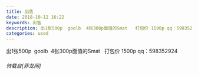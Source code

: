 ```yaml
---
title: 出售
date: 2018-10-12 16:22
keywords: 出售
description: 出1张500p  goolb  4张300p面值的Smat   打包价 1500p qq：598352924
categories: used
---
```

<td class="t_f" id="postmessage_2008984">

出1张500p  goolb  4张300p面值的Smat   打包价 1500p qq：598352924</td>
###### 转载自[菲龙网]